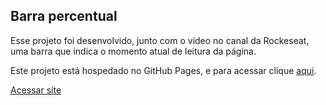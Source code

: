 ## Barra percentual

Esse projeto foi desenvolvido, junto com o vídeo no canal da Rockeseat, uma barra que indica o momento atual de leitura da página.

Este projeto está hospedado no GitHub Pages, e para acessar clique [aqui](https://viniciusmendite.github.io/barra-percentual-html-css-js/).

[Acessar site](https://viniciusmendite.github.io/barra-percentual-html-css-js/)
